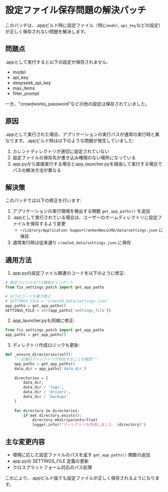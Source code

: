 # 設定ファイル保存問題の解決パッチ

このパッチは、.appビルド時に設定ファイル（特に`model`, `api_key`などの設定）が正しく保存されない問題を解決します。

## 問題点

.appとして実行すると以下の設定が保存されません:
- model
- api_key
- deepseek_api_key
- max_items
- filter_prompt

一方、"crowdworks_password"などの他の設定は保存されていました。

## 原因

.appとして実行された場合、アプリケーションの実行パスが通常の実行時と異なります。.appビルド時は以下のような問題が発生していました:

1. カレントディレクトリが適切に設定されていない
2. 設定ファイルの保存先が書き込み権限のない場所になっている
3. app.pyから直接実行する場合とapp_launcher.pyを経由して実行する場合でパスの解決方法が異なる

## 解決策

このパッチでは以下の修正を行います:

1. アプリケーションの実行環境を検出する関数 `get_app_paths()` を追加
2. .appとして実行されている場合は、ユーザーのホームディレクトリに設定ファイルを保存するよう変更
   - `~/Library/Application Support/ankenNaviCHO/data/settings.json` に保存
3. 通常実行時は従来通り `crawled_data/settings.json` に保存

## 適用方法

1. app.pyの設定ファイル関連のコードを以下のように修正:

```python
# 設定ファイルのパス機能をインポート
from fix_settings_patch import get_app_paths

# 以下のコードを置き換え
# SETTINGS_FILE = 'crawled_data/settings.json'
app_paths = get_app_paths()
SETTINGS_FILE = str(app_paths['settings_file'])
```

2. app_launcher.pyも同様に修正:

```python
from fix_settings_patch import get_app_paths
app_paths = get_app_paths()
```

3. ディレクトリ作成ロジックも更新:
```python
def _ensure_directories(self):
    """必要なディレクトリが存在することを確認"""
    app_paths = get_app_paths()
    data_dir = app_paths['data_dir']
    
    directories = [
        data_dir,
        data_dir / 'logs',
        data_dir / 'drivers',
        data_dir / 'backups'
    ]
    
    for directory in directories:
        if not directory.exists():
            directory.mkdir(parents=True)
            logger.info(f"ディレクトリを作成しました: {directory}")
```

## 主な変更内容

- 環境に応じた設定ファイルのパスを返す `get_app_paths()` 関数の追加
- app.pyの SETTINGS_FILE 定義の更新
- クロスプラットフォーム対応のパス処理

これにより、.appビルド版でも設定ファイルが正しく保存されるようになります。 